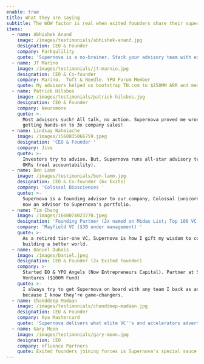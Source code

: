 ```yaml
---
enable: true
title: What they are saying
subtitle: The WOW factor is real when exited founders share their superpowers.
items:
  - name: Abhishek Anand
    image: /images/testimonials/abhishek-anand.jpg
    designation: CEO & Founder
    company: Parkqulility
    quote: 'Supernova is a no-brainer. Stack your advisory team with exited founders! '
  - name: JT Marino
    image: /images/testimonials/jt-marnio.jpg
    designation: CEO & Co-founder
    company: Marino.  Tuft & Needle. YPO Forum Member
    quote: My advisors helped us bootstrap TN.com to $250MM ARR and merge (big exit).
  - name: Patrick Hilsbos
    image: /images/testimonials/patrick-hilsbos.jpg
    designation: CEO & Founder
    company: Neuromore
    quote: >-
      Most advisors suck! All talk, no action. Supernova proved me wrong by
      getting hands-on to 3x company sales! 
  - name: Lindsay Nahmiache
    image: /images/1560835066759.jpeg
    designation: 'CEO & Founder '
    company: Jive
    quote: >-
      Investors try to advise. But, Supernova runs all-star advisory teams with
      OKRs (real accountability). 
  - name: Ben Lamm
    image: /images/testimonials/ben-lamm.jpg
    designation: CEO & Co-founder (6x Exits)
    company: 'Colossal Biosciences '
    quote: >-
      Supernova is a founding advisor to our company, Colossal (unicorn). I’m
      now an advisor to Supernova's portfolio.
  - name: Tim Chang
    image: /images/1660074023770.jpeg
    designation: 'Founding Partner (2x named on Midas List; Top 100 VC''s in the World) '
    company: 'Mayfield VC ($3B under management) '
    quote: >-
      As a retired tier-one VC, Supernova is how I gift my wisdom to companies
      building a better world.
  - name: Daniel Dubois
    image: /images/Daniel.jpeg
    designation: CEO & Founder (2x Exited Founder)
    company: >-
      Started EO & YPO Angels (Now Entrepreneurs Capital). Partner at Side Door
      Ventures ($100M Fund) 
    quote: >-
      I always try to get Supernova on board with any team I back as an investor
      because I know they're game-changers. 
  - name: Chanddeep Madaan
    image: /images/testimonials/chanddeep-madaan.jpg
    designation: CEO & Founder
    company: Aya Mastercard
    quote: 'Supernova delivers what elite VC''s and accelerators advertise. '
  - name: Gary Moon
    image: /images/testimonials/gary-moon.jpg
    designation: CEO
    company: nfluence Partners
    quote: Exited founders joining forces is Supernova's special sauce.
---
```


